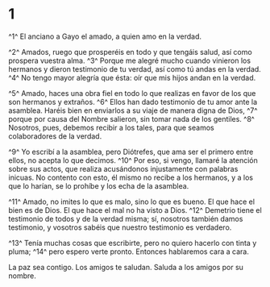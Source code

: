 # 1 
^1^ El anciano a Gayo el amado, a quien amo en la verdad. 

^2^ Amados, ruego que prosperéis en todo y que tengáis salud, así como prospera vuestra alma. ^3^ Porque me alegré mucho cuando vinieron los hermanos y dieron testimonio de tu verdad, así como tú andas en la verdad. ^4^ No tengo mayor alegría que ésta: oír que mis hijos andan en la verdad. 

^5^ Amado, haces una obra fiel en todo lo que realizas en favor de los que son hermanos y extraños. ^6^ Ellos han dado testimonio de tu amor ante la asamblea. Haréis bien en enviarlos a su viaje de manera digna de Dios, ^7^ porque por causa del Nombre salieron, sin tomar nada de los gentiles. ^8^ Nosotros, pues, debemos recibir a los tales, para que seamos colaboradores de la verdad. 

^9^ Yo escribí a la asamblea, pero Diótrefes, que ama ser el primero entre ellos, no acepta lo que decimos. ^10^ Por eso, si vengo, llamaré la atención sobre sus actos, que realiza acusándonos injustamente con palabras inicuas. No contento con esto, él mismo no recibe a los hermanos, y a los que lo harían, se lo prohíbe y los echa de la asamblea. 

^11^ Amado, no imites lo que es malo, sino lo que es bueno. El que hace el bien es de Dios. El que hace el mal no ha visto a Dios. ^12^ Demetrio tiene el testimonio de todos y de la verdad misma; sí, nosotros también damos testimonio, y vosotros sabéis que nuestro testimonio es verdadero. 

^13^ Tenía muchas cosas que escribirte, pero no quiero hacerlo con tinta y pluma; ^14^ pero espero verte pronto. Entonces hablaremos cara a cara. 

La paz sea contigo. Los amigos te saludan. Saluda a los amigos por su nombre. 